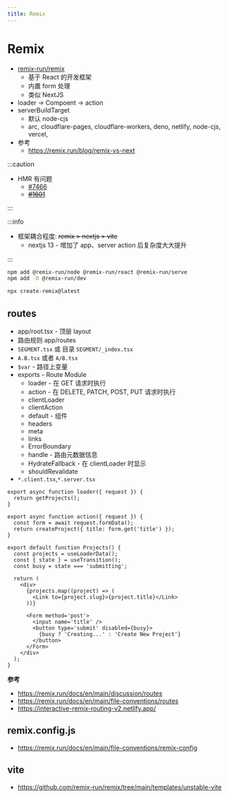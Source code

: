 ```yaml
---
title: Remix
---
```


# Remix

- [remix-run/remix](https://github.com/remix-run/remix)
  - 基于 React 的开发框架
  - 内置 form 处理
  - 类似 NextJS
- loader -> Compoent -> action
- serverBuildTarget
  - 默认 node-cjs
  - arc, cloudflare-pages, cloudflare-workers, deno, netlify, node-cjs, vercel,
- 参考
  - https://remix.run/blog/remix-vs-next

:::caution

- HMR 有问题
  - [#7466](https://github.com/remix-run/remix/issues/7466)
  - ~~[#1601](https://github.com/remix-run/remix/issues/1601)~~

:::

:::info

- 框架耦合程度: ~~remix > nextjs > vite~~
  - nextjs 13 - 增加了 app、server action 后复杂度大大提升

:::

```bash
npm add @remix-run/node @remix-run/react @remix-run/serve
npm add -D @remix-run/dev

npx create-remix@latest
```

## routes

- app/root.tsx - 顶层 layout
- 路由规则 app/routes
- `SEGMENT.tsx` 或 目录 `SEGMENT/_index.tsx`
- `A.B.tsx` 或者 `A/B.tsx`
- `$var` - 路径上变量
- exports - Route Module
  - loader - 在 GET 请求时执行
  - action - 在 DELETE, PATCH, POST, PUT 请求时执行
  - clientLoader
  - clientAction
  - default - 组件
  - headers
  - meta
  - links
  - ErrorBoundary
  - handle - 路由元数据信息
  - HydrateFallback - 在 clientLoader 时显示
  - shouldRevalidate
- `*.client.tsx`,`*.server.tsx`

```tsx
export async function loader({ request }) {
  return getProjects();
}

export async function action({ request }) {
  const form = await request.formData();
  return createProject({ title: form.get('title') });
}

export default function Projects() {
  const projects = useLoaderData();
  const { state } = useTransition();
  const busy = state === 'submitting';

  return (
    <div>
      {projects.map((project) => (
        <Link to={project.slug}>{project.title}</Link>
      ))}

      <Form method='post'>
        <input name='title' />
        <button type='submit' disabled={busy}>
          {busy ? 'Creating...' : 'Create New Project'}
        </button>
      </Form>
    </div>
  );
}
```

**参考**

- https://remix.run/docs/en/main/discussion/routes
- https://remix.run/docs/en/main/file-conventions/routes
- https://interactive-remix-routing-v2.netlify.app/

## remix.config.js

- https://remix.run/docs/en/main/file-conventions/remix-config

## vite

- https://github.com/remix-run/remix/tree/main/templates/unstable-vite
